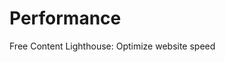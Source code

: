 # Performance

<ResourceGroupTitle>Free Content</ResourceGroupTitle>
<BadgeLink colorScheme='yellow' badgeText='Read' href='https://developer.chrome.com/docs/devtools/speed/get-started/'>Lighthouse: Optimize website speed
</BadgeLink>

